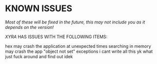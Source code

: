 # KNOWN ISSUES #

_Most of these will be fixed in the future, this may not include you as it depends on the version!_

*XYRA* HAS ISSUES WITH THE FOLLOWING ITEMS:

hex may crash the application at unexpected times
searching in memory may crash the app
"object not set" exceptions
i cant write all this yk what just fuck around and find out idek
